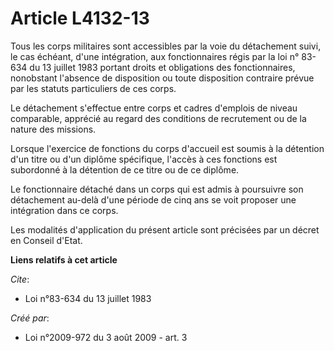 # Article L4132-13

Tous les corps militaires sont accessibles par la voie du détachement suivi, le cas échéant, d'une intégration, aux
fonctionnaires régis par la loi n° 83-634 du 13 juillet 1983 portant droits et obligations des fonctionnaires, nonobstant
l'absence de disposition ou toute disposition contraire prévue par les statuts particuliers de ces corps. 

Le détachement s'effectue entre corps et cadres d'emplois de niveau comparable, apprécié au regard des conditions de
recrutement ou de la nature des missions. 

Lorsque l'exercice de fonctions du corps d'accueil est soumis à la détention d'un titre ou d'un diplôme spécifique, l'accès à
ces fonctions est subordonné à la détention de ce titre ou de ce diplôme. 

Le fonctionnaire détaché dans un corps qui est admis à poursuivre son détachement au-delà d'une période de cinq ans se voit
proposer une intégration dans ce corps. 

Les modalités d'application du présent article sont précisées par un décret en Conseil d'Etat.

**Liens relatifs à cet article**

_Cite_:

  - Loi n°83-634 du 13 juillet 1983

_Créé par_:

  - Loi n°2009-972 du 3 août 2009 - art. 3
